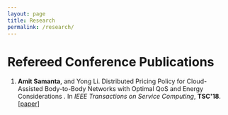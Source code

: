 ```yaml
---
layout: page
title: Research
permalink: /research/
---
```


# Refereed Conference Publications

1. **Amit Samanta**, and Yong Li.
   Distributed Pricing Policy for Cloud-Assisted Body-to-Body Networks with Optimal QoS and Energy Considerations .
   In *IEEE Transactions on Service Computing*, **TSC'18**.<br>
   [[paper](https://ieeexplore.ieee.org/document/8368320/)]



